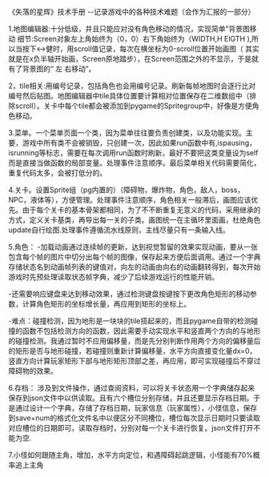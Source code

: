 《失落的星辉》技术手册
--记录游戏中的各种技术难题（会作为汇报的一部分）

1.地图编辑器:十分低级，并且只能应对没有角色移动的情况，实现简单”背景图移动
细节:Screen对象左上角始终为（0，0）右下角始终为（WIDTH,H EIGTH ),所以当按下<->健时，用scroll值记录，每次在横坐标为0-scroll位置开始画图（ 其实就是在x负半轴开始画，Screen原地踏步），在Screen范围之外的不显示，于是就有了背景图的“ 左 右移动”。

2，tile相关:用编号记录，包括角色也会用编号记录。刷新每帧地图时会逐行比对编号然后贴图。地图编辑器中tile具体位置要计算相对位置保存在二维数组中（排除scroll）。关卡中每个tile都会被添加到pygame的Spritegroup中，好像是方便角色移动。

3.菜单。一个菜单页面一个类，因为菜单往往要负责创建类，以及功能实现。主要，游戏中所有类不会被销毁，只创建一次，因此如果run函数中有,ispausing，isrunning等标志，需要在每次调用run函数时刷新，最好不要把这类变量设为self而是直接当做函数的局部变量。处理事件注意顺序。最后菜单相关代码需要简化，重复代码太多，会被打低分的。

4.关卡。设置Sprite组（pg内置的）（障碍物，爆炸物，角色，敌人，boss，NPC，液体等），方便管理。处理事件注意顺序，角色相关一般滞后，画图应该优先。由于每个关卡的基本骨架都相同，为了不不断重复无意义的代码，采用继承的方式，定义关卡基类，再导出每一关的子类。画图统一在主循环里面画，杜绝角色update自行绘图.处理事件遵循流水线原则，主线尽量只有一条输入线。

5.角色：
-加载动画通过连续帧的更新，达到视觉暂留的效果实现动画，要从一张包含每个帧的图片中切分出每个帧的图像，保存起来方便后面调用。通过一个字典存储状态名到动画帧列表的键值对，向左的动画由向右的动画翻转得到，每次开始游戏时先预处理读取状态帧字典，减少了后续游戏运行的性能开销。

-还需要响应键盘来达到移动效果，通过检测键盘按键按下更改角色矩形的移动参数，计算角色矩形的坐标增长量，再应用到矩形的坐标上。

-难点：碰撞检测，因为地形是一块块的tile搭起来的，而且pygame自带的检测碰撞的函数不包括检测方向的函数，因此需要手动实现水平和竖直两个方向的与地形的碰撞检测。我通过暂时不应用偏移量，而是先分别判断作用两个方向的偏移量后的矩形是否与地形碰撞，若碰撞则重新计算偏移量，水平方向直接变化量dx=0，竖直方向计算玩家矩形下部与地形矩形顶部之差，再应用，即可实现碰撞后不穿过障碍物的效果。

6.存档：
涉及到文件操作，通过查阅资料，可以将关卡状态用一个字典储存起来保存到json文件中以供读取。且有六个槽位分别存储，并且还要显示存档日期。于是通过设计一个字典，存储了存档日期，玩家信息（玩家属性），小怪信息，保存到save+num的格式化文件名中以便区分不同槽位，槽位每次显示日期时只要读取对应槽位的日期即可，读取存档时，分别对每一个关卡进行恢复。json文件打开不能为空.

7.小怪如何跟随主角，增加，水平方向定位，和遇障碍起跳逻辑，小怪能有70%概率追上主角